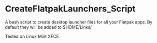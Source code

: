 # CreateFlatpakLaunchers_Script
A bash script to create desktop launcher files for all your Flatpak apps. By default they will be added to $HOME/Links/

Tested on Linux Mint XFCE
